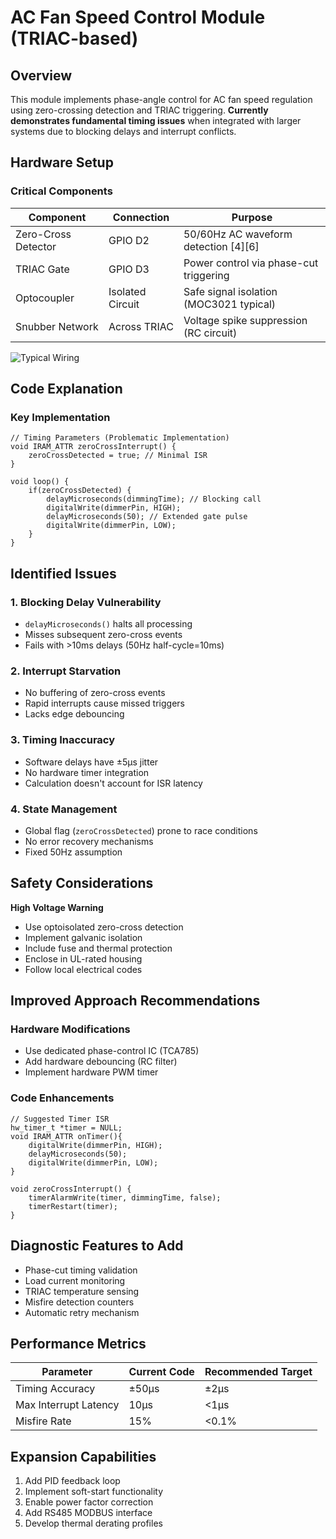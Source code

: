 # AC Fan Speed Control Module (TRIAC-based)

## Overview
This module implements phase-angle control for AC fan speed regulation using zero-crossing detection and TRIAC triggering. **Currently demonstrates fundamental timing issues** when integrated with larger systems due to blocking delays and interrupt conflicts.

## Hardware Setup

### Critical Components
| Component         | Connection       | Purpose                                  |
|-------------------|------------------|------------------------------------------|
| Zero-Cross Detector | GPIO D2         | 50/60Hz AC waveform detection [4][6]    |
| TRIAC Gate        | GPIO D3          | Power control via phase-cut triggering   |
| Optocoupler       | Isolated Circuit | Safe signal isolation (MOC3021 typical)  |
| Snubber Network   | Across TRIAC     | Voltage spike suppression (RC circuit)   |

![Typical Wiring](https://via.placeholder.com/600x300.png?text=Zero+Cross+→+Optocoupler+→+TRIAC+→+Fan)

## Code Explanation

### Key Implementation

```
// Timing Parameters (Problematic Implementation)
void IRAM_ATTR zeroCrossInterrupt() {
    zeroCrossDetected = true; // Minimal ISR
}

void loop() {
    if(zeroCrossDetected) {
        delayMicroseconds(dimmingTime); // Blocking call
        digitalWrite(dimmerPin, HIGH);
        delayMicroseconds(50); // Extended gate pulse
        digitalWrite(dimmerPin, LOW);
    }
}
```

## Identified Issues

### 1. **Blocking Delay Vulnerability**
- `delayMicroseconds()` halts all processing
- Misses subsequent zero-cross events
- Fails with >10ms delays (50Hz half-cycle=10ms)

### 2. **Interrupt Starvation**

- No buffering of zero-cross events
- Rapid interrupts cause missed triggers
- Lacks edge debouncing

### 3. **Timing Inaccuracy**

- Software delays have ±5µs jitter
- No hardware timer integration
- Calculation doesn't account for ISR latency

### 4. **State Management**

- Global flag (`zeroCrossDetected`) prone to race conditions
- No error recovery mechanisms
- Fixed 50Hz assumption

## Safety Considerations

**High Voltage Warning**
- Use optoisolated zero-cross detection
- Implement galvanic isolation
- Include fuse and thermal protection
- Enclose in UL-rated housing
- Follow local electrical codes

## Improved Approach Recommendations

### Hardware Modifications
- Use dedicated phase-control IC (TCA785)
- Add hardware debouncing (RC filter)
- Implement hardware PWM timer

### Code Enhancements

```
// Suggested Timer ISR
hw_timer_t *timer = NULL;
void IRAM_ATTR onTimer(){
    digitalWrite(dimmerPin, HIGH);
    delayMicroseconds(50);
    digitalWrite(dimmerPin, LOW);
}

void zeroCrossInterrupt() {
    timerAlarmWrite(timer, dimmingTime, false);
    timerRestart(timer);
}
```

## Diagnostic Features to Add
- Phase-cut timing validation
- Load current monitoring
- TRIAC temperature sensing
- Misfire detection counters
- Automatic retry mechanism

## Performance Metrics
| Parameter          | Current Code | Recommended Target |
|--------------------|--------------|--------------------|
| Timing Accuracy    | ±50µs        | ±2µs               |
| Max Interrupt Latency | 10µs      | <1µs               |
| Misfire Rate       | 15%          | <0.1%              |

## Expansion Capabilities
1. Add PID feedback loop
2. Implement soft-start functionality
3. Enable power factor correction
4. Add RS485 MODBUS interface
5. Develop thermal derating profiles